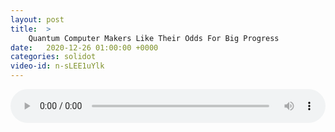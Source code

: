 ```yaml
---
layout: post
title:  >
    Quantum Computer Makers Like Their Odds For Big Progress
date:   2020-12-26 01:00:00 +0000
categories: solidot
video-id: n-sLEE1uYlk
---
```


<audio src="/assets/c2d6112e622477b3a6fe6d5abb637339.mp3" style="width: 100%;" controls></audio>

